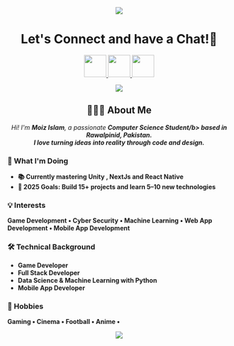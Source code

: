 <p align="center">
  <img src="https://capsule-render.vercel.app/api?text=Hey+Everyone!🕹️&animation=fadeIn&type=waving&color=gradient&height=100"/>
</p>

<h1 align="center">
  Let's Connect and have a Chat!💬
</h1>

<p align="center">
  <a href="https://x.com/Smonarch421">
    <img height="50" src="https://img.freepik.com/free-vector/new-twitter-logo-x-icon-black-background_1017-45427.jpg?semt=ais_hybrid&w=740"/>
  </a>
  <a href="https://www.instagram.com/moiz_islam.421/">
    <img height="50" src="https://user-images.githubusercontent.com/46517096/166974368-9798f39f-1f46-499c-b14e-81f0a3f83a06.png"/>
  </a>
  <a href="mailto:islammoiz11@gmail.com">
    <img height="50" src="https://upload.wikimedia.org/wikipedia/commons/4/4e/Gmail_Icon.png"/>
  </a>
</p>


<p align="center">
  <img src="https://media.giphy.com/media/v1.Y2lkPTc5MGI3NjExZW9kN3l0cWtxOGxhdmxud2hrZzR0Z3ltdTNyZ2s0NzFkMTVkdDVlYyZlcD12MV9naWZzX3NlYXJjaCZjdD1n/J6JazAkCVLId91L4yM/giphy.gif"/>
</p>

<h2 align="center">👨🏻‍💻 About Me</h2>

<p align="center">
  <em>
    Hi! I'm <strong>Moiz Islam</strong>, a passionate <b>Computer Science Student/b> based in <b>Rawalpinid, Pakistan</b>.<br>
    I love turning ideas into reality through code and design.
  </em>
</p>


<h3>🚀 What I'm Doing</h3>
<ul>
  <li>📚 Currently mastering <strong>Unity , NextJs and React Native</strong></li>
  <li>🎯 <strong>2025 Goals:</strong> Build 15+ projects and learn 5–10 new technologies</li>
</ul>

<h3>💡 Interests</h3>
<p>
  <b>Game Development</b> • <b>Cyber Security</b> • <b>Machine Learning</b> • 
  <b>Web App Development</b> • <b>Mobile App Development</b>
</p>

<h3>🛠 Technical Background</h3>
<ul>
  <li>Game Developer</li>
  <li>Full Stack Developer</li>
  <li>Data Science & Machine Learning with Python</li>
  <li>Mobile App Developer</li>
</ul>

<h3>🎨 Hobbies</h3>
<p>
  Gaming • Cinema • Football • Anime • 
</p>



<p align="center">
  <img src="https://capsule-render.vercel.app/api?type=waving&color=gradient&height=100&section=footer"/>
</p>



